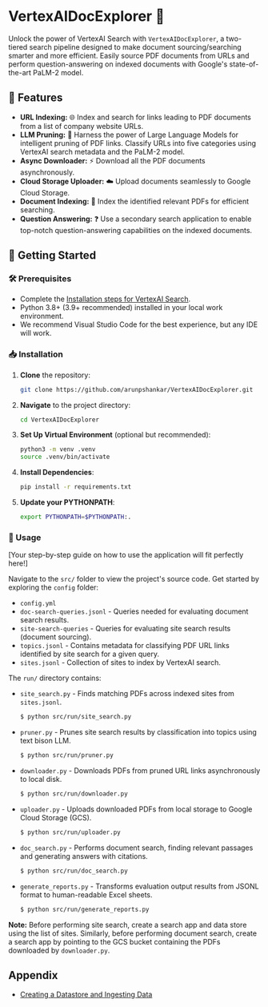 # VertexAIDocExplorer 🚀

Unlock the power of VertexAI Search with `VertexAIDocExplorer`, a two-tiered search pipeline designed to make document sourcing/searching smarter and more efficient. Easily source PDF documents from URLs and perform question-answering on indexed documents with Google's state-of-the-art PaLM-2 model.

## 🌟 Features

- **URL Indexing:** 🌐 Index and search for links leading to PDF documents from a list of company website URLs.
- **LLM Pruning:** 🧠 Harness the power of Large Language Models for intelligent pruning of PDF links. Classify URLs into five categories using VertexAI search metadata and the PaLM-2 model.
- **Async Downloader:** ⚡ Download all the PDF documents asynchronously.
- **Cloud Storage Uploader:** ☁️ Upload documents seamlessly to Google Cloud Storage.
- **Document Indexing:** 📖 Index the identified relevant PDFs for efficient searching.
- **Question Answering:** ❓ Use a secondary search application to enable top-notch question-answering capabilities on the indexed documents.

## 🚀 Getting Started

### 🛠️ Prerequisites

- Complete the [Installation steps for VertexAI Search](#).
- Python 3.8+ (3.9+ recommended) installed in your local work environment.
- We recommend Visual Studio Code for the best experience, but any IDE will work.

### 📥 Installation

1. **Clone** the repository:
   ```bash
   git clone https://github.com/arunpshankar/VertexAIDocExplorer.git
   ```

2. **Navigate** to the project directory:
   ```bash
   cd VertexAIDocExplorer
   ```

3. **Set Up Virtual Environment** (optional but recommended):
   ```bash
   python3 -m venv .venv
   source .venv/bin/activate
   ```

4. **Install Dependencies**:
   ```bash
   pip install -r requirements.txt
   ```

5. **Update your PYTHONPATH**:
   ```bash
   export PYTHONPATH=$PYTHONPATH:.
   ```

### 📘 Usage

[Your step-by-step guide on how to use the application will fit perfectly here!]

Navigate to the `src/` folder to view the project's source code. Get started by exploring the `config` folder:

- `config.yml`
- `doc-search-queries.jsonl` - Queries needed for evaluating document search results.
- `site-search-queries` - Queries for evaluating site search results (document sourcing).
- `topics.jsonl` - Contains metadata for classifying PDF URL links identified by site search for a given query.
- `sites.jsonl` - Collection of sites to index by VertexAI search.

The `run/` directory contains:

- `site_search.py` - Finds matching PDFs across indexed sites from `sites.jsonl`.
   ```bash
   $ python src/run/site_search.py
   ```

- `pruner.py` - Prunes site search results by classification into topics using text bison LLM.
   ```bash
   $ python src/run/pruner.py
   ```

- `downloader.py` - Downloads PDFs from pruned URL links asynchronously to local disk.
   ```bash
   $ python src/run/downloader.py
   ```

- `uploader.py` - Uploads downloaded PDFs from local storage to Google Cloud Storage (GCS).
   ```bash
   $ python src/run/uploader.py
   ```

- `doc_search.py` - Performs document search, finding relevant passages and generating answers with citations.
   ```bash
   $ python src/run/doc_search.py
   ```

- `generate_reports.py` - Transforms evaluation output results from JSONL format to human-readable Excel sheets.
   ```bash
   $ python src/run/generate_reports.py
   ```

**Note:** Before performing site search, create a search app and data store using the list of sites. Similarly, before performing document search, create a search app by pointing to the GCS bucket containing the PDFs downloaded by `downloader.py`.

## Appendix

- [Creating a Datastore and Ingesting Data](https://cloud.google.com/generative-ai-app-builder/docs/create-datastore-ingest)
